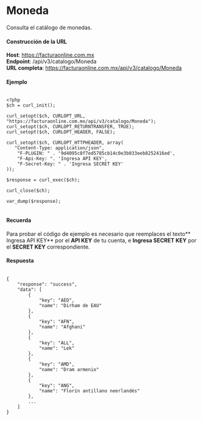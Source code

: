 # Moneda

Consulta el catálogo de monedas.


#### Construcción de la URL

**Host**: https://facturaonline.com.mx  
**Endpoint**:  /api/v3/catalogo/Moneda  
**URL completa**:  https://facturaonline.com.mx/api/v3/catalogo/Moneda  


#### Ejemplo

```

<?php
$ch = curl_init();

curl_setopt($ch, CURLOPT_URL, "https://facturaonline.com.mx/api/v3/catalogo/Moneda");
curl_setopt($ch, CURLOPT_RETURNTRANSFER, TRUE);
curl_setopt($ch, CURLOPT_HEADER, FALSE);

curl_setopt($ch, CURLOPT_HTTPHEADER, array(
   "Content-Type: application/json",
    "F-PLUGIN: " . '9d4095c8f7ed5785cb14c0e3b033eeb8252416ed',
    "F-Api-Key: ". 'Ingresa API KEY',
    "F-Secret-Key: " . 'Ingresa SECRET KEY'
));

$response = curl_exec($ch);

curl_close($ch);

var_dump($response);


```


#### Recuerda

Para probar el código de ejemplo es necesario que reemplaces el texto** Ingresa API KEY** por el **API KEY** de tu cuenta, e **Ingresa SECRET KEY** por el **SECRET KEY** correspondiente.


#### Respuesta

```

{
    "response": "success",
    "data": [
        {
            "key": "AED",
            "name": "Dirham de EAU"
        },
        {
            "key": "AFN",
            "name": "Afghani"
        },
        {
            "key": "ALL",
            "name": "Lek"
        },
        {
            "key": "AMD",
            "name": "Dram armenio"
        },
        {
            "key": "ANG",
            "name": "Florín antillano neerlandés"
        },
        ...
    ]
}

```
